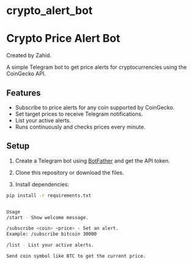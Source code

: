 # crypto_alert_bot

# Crypto Price Alert Bot

Created by Zahid.

A simple Telegram bot to get price alerts for cryptocurrencies using the CoinGecko API.

## Features

- Subscribe to price alerts for any coin supported by CoinGecko.
- Set target prices to receive Telegram notifications.
- List your active alerts.
- Runs continuously and checks prices every minute.

## Setup

1. Create a Telegram bot using [BotFather](https://t.me/BotFather) and get the API token.

2. Clone this repository or download the files.

3. Install dependencies:

```bash
pip install -r requirements.txt


Usage
/start - Show welcome message.

/subscribe <coin> <price> - Set an alert.
Example: /subscribe bitcoin 30000

/list - List your active alerts.

Send coin symbol like BTC to get the current price.


